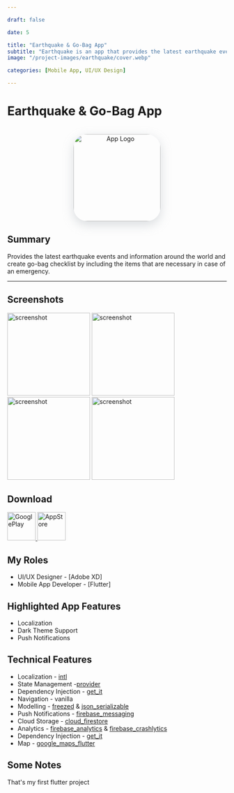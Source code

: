 ```yaml
---

draft: false

date: 5

title: "Earthquake & Go-Bag App"
subtitle: "Earthquake is an app that provides the latest earthquake events and information around the world!"
image: "/project-images/earthquake/cover.webp"

categories: [Mobile App, UI/UX Design]

---
```




# Earthquake & Go-Bag App

<br>

<center>
  <img  src="/project-images/earthquake/logo.webp" alt="App Logo"
    style="height:200px; width:200px; border-radius:32px; box-shadow: rgba(149, 157, 165, 0.35) 0px 8px 24px;"
  />
</center>

## Summary 
Provides the latest earthquake events and information around the world and create go-bag checklist by including the items that are necessary in case of an emergency.

---

## Screenshots
<img src="/project-images/earthquake/ss.webp" alt="screenshot" width="190"/>
<img src="/project-images/earthquake/ss-2.webp" alt="screenshot" width="190"/>
<img src="/project-images/earthquake/ss-3.webp" alt="screenshot" width="190"/>
<img src="/project-images/earthquake/ss-4.webp" alt="screenshot" width="190"/>

## Download

<a href="https://play.google.com/store/apps/details?id=com.potensas.lastearthquakes&hl=en&gl=US">
  <img src="/images/googleplay.webp" alt="GooglePlay" height="65px"/>
</a>
<a href="https://apps.apple.com/us/app/deprem-%C3%A7antas%C4%B1/id1497322793?l=en">
  <img src="/images/appstore.webp" alt="AppStore" height="65px"/>
</a>


## My Roles
- UI/UX Designer - [Adobe XD]
- Mobile App Developer - [Flutter]


## Highlighted App Features
- Localization
- Dark Theme Support
- Push Notifications


## Technical Features
- Localization - [intl](https://pub.dev/packages/intl)
- State Management -[provider](https://pub.dev/packages/provider)
- Dependency Injection - [get_it](https://pub.dev/packages/get_it)
- Navigation - vanilla
- Modelling - [freezed](https://pub.dev/packages/freezed) & [json_serializable](https://pub.dev/packages/json_serializable)
- Push Notifications - [firebase_messaging](https://pub.dev/packages/firebase_messaging)
- Cloud Storage - [cloud_firestore](https://pub.dev/packages/cloud_firestore)
- Analytics - [firebase_analytics](https://pub.dev/packages/firebase_analytics) & [firebase_crashlytics](https://pub.dev/packages/firebase_crashlytics)
- Dependency Injection - [get_it](https://pub.dev/packages/get_it)
- Map - [google_maps_flutter](https://pub.dev/packages/google_maps_flutter)

## Some Notes
That's my first flutter project